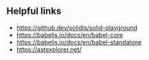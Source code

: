 ## Helpful links

- https://github.dev/solidjs/solid-playground
- https://babeljs.io/docs/en/babel-core
- https://babeljs.io/docs/en/babel-standalone
- https://astexplorer.net/
